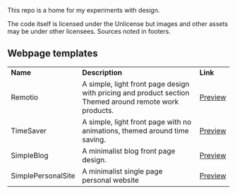 This repo is a home for my experiments with design. 

The code itself is licensed under the Unlicense but images and other assets may be under other licensees. Sources noted in footers.

## Webpage templates

<table>
    <tr>
        <td>
            <b>Name</b>
        </td>
        <td>
            <b>Description</b>
        </td>
        <td>
            <b>Link</b>
        </td>
    </tr>
    <tr>
        <td>
            Remotio
        </td>
        <td>
            A simple, light front page design with pricing and product section Themed around remote work products.
        </td>
        <td>
            <a href="https://designs.aitchisonsoft.co.uk/Remotio">Preview</a>
        </td>
    </tr>
    <tr>
        <td>
            TimeSaver
        </td>
        <td>
            A simple, light front page with no animations, themed around time saving.
        </td>
        <td>
            <a href="https://designs.aitchisonsoft.co.uk/TimeSaver">Preview</a>
        </td>
    </tr>
    <tr>
        <td>
            SimpleBlog
        </td>
        <td>
            A minimalist blog front page design.
        </td>
        <td>
            <a href="https://designs.aitchisonsoft.co.uk/SimpleBlog">Preview</a>
        </td>
    </tr>
    <tr>
        <td>
            SimplePersonalSite
        </td>
        <td>
            A minimalist single page personal website
        </td>
        <td>
            <a href="https://designs.aitchisonsoft.co.uk/SimplePersonalSite">Preview</a>
        </td>
    </tr>
</table>
